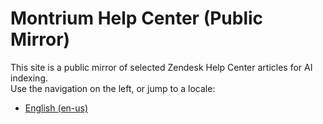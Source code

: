 # Montrium Help Center (Public Mirror)

This site is a public mirror of selected Zendesk Help Center articles for AI indexing.  
Use the navigation on the left, or jump to a locale:

- [English (en-us)](en-us/)
